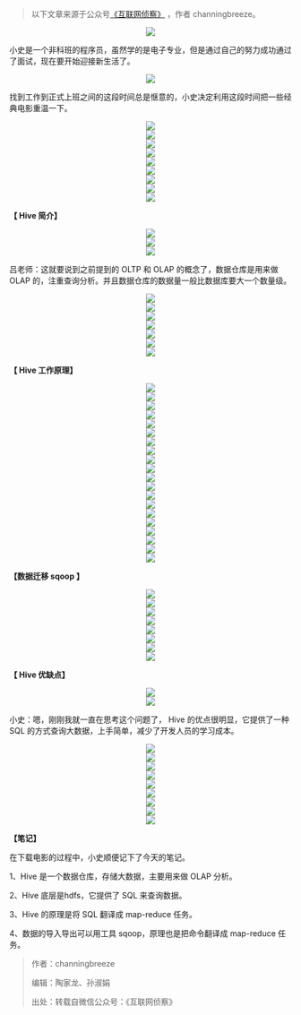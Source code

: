 > 以下文章来源于公众号[《互联网侦察》](https://mp.weixin.qq.com/s/xyP5ILcITtiwrKtXFsMenw) ，作者 channingbreeze。

<div align="center"> <img src="../images/hive/pictures/000.png"/> </div>

小史是一个非科班的程序员，虽然学的是电子专业，但是通过自己的努力成功通过了面试，现在要开始迎接新生活了。

<div align="center"> <img src="../images/hive/pictures/001.png"/> </div>

找到工作到正式上班之间的这段时间总是惬意的，小史决定利用这段时间把一些经典电影重温一下。

<div align="center"> <img src="../images/hive/pictures/002.png"/> </div>

<div align="center"> <img src="../images/hive/pictures/003.png"/> </div>

<div align="center"> <img src="../images/hive/pictures/004.png"/> </div>

<div align="center"> <img src="../images/hive/pictures/005.png"/> </div>

<div align="center"> <img src="../images/hive/pictures/006.png"/> </div>

<div align="center"> <img src="../images/hive/pictures/007.png"/> </div>

<div align="center"> <img src="../images/hive/pictures/008.png"/> </div>

<div align="center"> <img src="../images/hive/pictures/009.png"/> </div>

<div align="center"> <img src="../images/hive/pictures/010.png"/> </div>

**【 Hive 简介】**

<div align="center"> <img src="../images/hive/pictures/011.png"/> </div>

<div align="center"> <img src="../images/hive/pictures/012.png"/> </div>

<div align="center"> <img src="../images/hive/pictures/013.png"/> </div>

吕老师：这就要说到之前提到的 OLTP 和 OLAP 的概念了，数据仓库是用来做 OLAP 的，注重查询分析。并且数据仓库的数据量一般比数据库要大一个数量级。

<div align="center"> <img src="../images/hive/pictures/014.png"/> </div>

<div align="center"> <img src="../images/hive/pictures/015.png"/> </div>

<div align="center"> <img src="../images/hive/pictures/016.png"/> </div>

<div align="center"> <img src="../images/hive/pictures/017.png"/> </div>

<div align="center"> <img src="../images/hive/pictures/018.png"/> </div>

<div align="center"> <img src="../images/hive/pictures/019.png"/> </div>

<div align="center"> <img src="../images/hive/pictures/020.png"/> </div>

**【 Hive 工作原理】**

<div align="center"> <img src="../images/hive/pictures/021.png"/> </div>

<div align="center"> <img src="../images/hive/pictures/022.png"/> </div>

<div align="center"> <img src="../images/hive/pictures/023.png"/> </div>

<div align="center"> <img src="../images/hive/pictures/024.png"/> </div>

<div align="center"> <img src="../images/hive/pictures/025.png"/> </div>

<div align="center"> <img src="../images/hive/pictures/026.png"/> </div>

<div align="center"> <img src="../images/hive/pictures/027.png"/> </div>

<div align="center"> <img src="../images/hive/pictures/028.png"/> </div>

<div align="center"> <img src="../images/hive/pictures/029.png"/> </div>

<div align="center"> <img src="../images/hive/pictures/030.png"/> </div>

<div align="center"> <img src="../images/hive/pictures/031.png"/> </div>

<div align="center"> <img src="../images/hive/pictures/032.png"/> </div>

<div align="center"> <img src="../images/hive/pictures/033.png"/> </div>

<div align="center"> <img src="../images/hive/pictures/034.png"/> </div>

<div align="center"> <img src="../images/hive/pictures/035.png"/> </div>

<div align="center"> <img src="../images/hive/pictures/036.png"/> </div>

<div align="center"> <img src="../images/hive/pictures/037.png"/> </div>

<div align="center"> <img src="../images/hive/pictures/038.png"/> </div>

<div align="center"> <img src="../images/hive/pictures/039.png"/> </div>

<div align="center"> <img src="../images/hive/pictures/040.png"/> </div>

**【数据迁移 sqoop 】**

<div align="center"> <img src="../images/hive/pictures/041.png"/> </div>

<div align="center"> <img src="../images/hive/pictures/042.png"/> </div>

<div align="center"> <img src="../images/hive/pictures/043.png"/> </div>

<div align="center"> <img src="../images/hive/pictures/044.png"/> </div>

<div align="center"> <img src="../images/hive/pictures/045.png"/> </div>

<div align="center"> <img src="../images/hive/pictures/046.png"/> </div>

<div align="center"> <img src="../images/hive/pictures/047.png"/> </div>

<div align="center"> <img src="../images/hive/pictures/048.png"/> </div>

**【 Hive 优缺点】**

<div align="center"> <img src="../images/hive/pictures/049.png"/> </div>

<div align="center"> <img src="../images/hive/pictures/050.png"/> </div>

小史：嗯，刚刚我就一直在思考这个问题了， Hive 的优点很明显，它提供了一种 SQL 的方式查询大数据，上手简单，减少了开发人员的学习成本。

<div align="center"> <img src="../images/hive/pictures/051.png"/> </div>

<div align="center"> <img src="../images/hive/pictures/052.png"/> </div>

<div align="center"> <img src="../images/hive/pictures/053.png"/> </div>

<div align="center"> <img src="../images/hive/pictures/054.png"/> </div>

<div align="center"> <img src="../images/hive/pictures/055.png"/> </div>

<div align="center"> <img src="../images/hive/pictures/056.png"/> </div>

<div align="center"> <img src="../images/hive/pictures/057.png"/> </div>

<div align="center"> <img src="../images/hive/pictures/058.png"/> </div>

<div align="center"> <img src="../images/hive/pictures/059.png"/> </div>

**【笔记】**

在下载电影的过程中，小史顺便记下了今天的笔记。

1、Hive 是一个数据仓库，存储大数据，主要用来做 OLAP 分析。

2、Hive 底层是hdfs，它提供了 SQL 来查询数据。

3、Hive 的原理是将 SQL 翻译成 map-reduce 任务。

4、数据的导入导出可以用工具 sqoop，原理也是把命令翻译成 map-reduce 任务。

> 作者：channingbreeze
> 
> 编辑：陶家龙、孙淑娟
> 
> 出处：转载自微信公众号：《互联网侦察》
